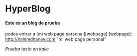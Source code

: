 # HyperBlog
#### Este es un blog de prueba
podes entrar a [mi web page personal][webpage]
[webpage]: http://nahimdhaney.com "mi web page personal"

*Prueba texto en italic*

